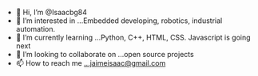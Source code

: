 - 👋 Hi, I’m @Isaacbg84
- 👀 I’m interested in ...Embedded developing, robotics, industrial automation.
- 🌱 I’m currently learning ...Python, C++, HTML, CSS. Javascript is going next
- 💞️ I’m looking to collaborate on ...open source projects
- 📫 How to reach me ...jaimeisaac@gmail.com

<!---
Isaacbg84/Isaacbg84 is a ✨ special ✨ repository because its `README.md` (this file) appears on your GitHub profile.
You can click the Preview link to take a look at your changes.
--->
